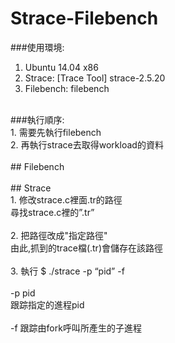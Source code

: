 # Strace-Filebench  <br /> 
  ###使用環境:  <br />
  1. Ubuntu 14.04 x86  <br />
  2. Strace: [Trace Tool] strace-2.5.20  <br /> 
  3. Filebench: filebench  <br />
  <br />
  ###執行順序:  <br />
  1. 需要先執行filebench  <br />
  2. 再執行strace去取得workload的資料  <br />
  <br /> 
## Filebench  <br />
  <br />
## Strace  <br />
  1. 修改strace.c裡面.tr的路徑  <br />
     尋找strace.c裡的”.tr” <br />
  <br />
  2. 把路徑改成"指定路徑"  <br />
     由此,抓到的trace檔(.tr)會儲存在該路徑  <br />
  <br />
  3. 執行 $ ./strace -p “pid” -f <br />
  <br />
  -p pid  <br />
  跟踪指定的進程pid  <br />
  <br />
  -f 跟踪由fork呼叫所產生的子進程 <br />
  <br />
